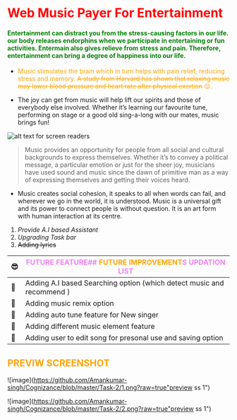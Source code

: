 # <span style="color:red;"> Web Music Payer For Entertainment </span>
#### <span style="color:green;"> Entertainment can distract you from the stress-causing factors in our life. our body releases endorphins when we participate in entertaining or fun activities. Entermain also gives relieve from stress and pain. Therefore, entertainment can bring a degree of happiness into our life.</span>
* <span style="color:orange;">Music stimulates the brain which in turn helps with pain relief, reducing stress and memory. ~~A study from Harvard has shown that relaxing music may lower blood pressure and heart rate after physical exertion~~ :wink:. </span>

* The joy  can get from music will help lift our spirits and those of everybody else involved.
Whether it’s learning our favourite tune, performing on stage or a good old sing-a-long with our mates, music brings fun!


![alt text for screen readers](https://github.com/Amankumar-singh/Cognizance/blob/master/Task-3/Landing_page.png?raw=true "Text to show on mouseover")

> Music provides an opportunity for people from all social and cultural backgrounds to express themselves.
Whether it’s to convey a political message, a particular emotion or just for the sheer joy, musicians have used sound and music since the dawn of primitive man as a way of expressing themselves and getting their voices heard.



* Music creates social cohesion, it speaks to all when words can fail, and wherever we go in the world, it is understood. Music is a universal gift and its power to connect people is without question. It is an art form with human interaction at its centre.


1.  _Provide A.I based Assistant_
2. *Upgrading Task bar*
3. ~~Adding lyrics~~

 :sunglasses:    |<span style="color:violet;">           FUTURE FEATURE## <span style="color:orange;"> FUTURE IMPROVEMENT</span>S UPDATION LIST
----------|------------
:star2: | Adding A.I based Searching option (which detect music and recommend )
:star2: |Adding music remix option
:star2: |Adding auto tune feature for New singer
:star2: |Adding different music element feature
:star2: |Adding user to edit song for presonal use and saving option

## <span style="color:orange;"> PREVIW SCREENSHOT</span>

![image](https://github.com/Amankumar-singh/Cognizance/blob/master/Task-2/1.png?raw=true"preview ss 1")

![image](https://github.com/Amankumar-singh/Cognizance/blob/master/Task-2/2.png?raw=true"preview ss 1")